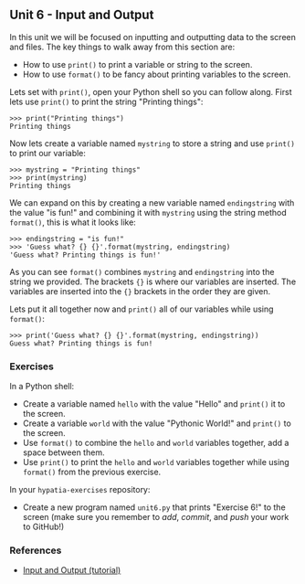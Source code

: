 Unit 6 - Input and Output
----

In this unit we will be focused on inputting and outputting data to the screen and files. The key things to walk away from this section are:

* How to use `print()` to print a variable or string to the screen.
* How to use `format()` to be fancy about printing variables to the screen.

Lets set with `print()`, open your Python shell so you can follow along. First lets use `print()` to print the string "Printing things":

    >>> print("Printing things")
    Printing things

Now lets create a variable named `mystring` to store a string and use `print()` to print our variable:

    >>> mystring = "Printing things"
    >>> print(mystring)
    Printing things

We can expand on this by creating a new variable named `endingstring` with the value "is fun!" and combining it with `mystring` using the string method `format()`, this is what it looks like:

    >>> endingstring = "is fun!"
    >>> 'Guess what? {} {}'.format(mystring, endingstring)
    'Guess what? Printing things is fun!'

As you can see `format()` combines `mystring` and `endingstring` into the string we provided. The brackets `{}` is where our variables are inserted. The variables are inserted into the `{}` brackets in the order they are given.

Lets put it all together now and `print()` all of our variables while using `format()`:

    >>> print('Guess what? {} {}'.format(mystring, endingstring))
    Guess what? Printing things is fun!

### **Exercises**

In a Python shell:

* Create a variable named `hello` with the value "Hello" and `print()` it to the screen.
* Create a variable `world` with the value "Pythonic World!" and `print()` to the screen.
* Use `format()` to combine the `hello` and `world` variables together, add a space between them.
* Use `print()` to print the `hello` and `world` variables together while using `format()` from the previous exercise.

In your `hypatia-exercises` repository:

* Create a new program named `unit6.py` that prints "Exercise 6!" to the screen (make sure you remember to *add*, *commit*, and *push* your work to GitHub!)


### References

* [Input and Output (tutorial)](https://docs.python.org/3/tutorial/inputoutput.html)
